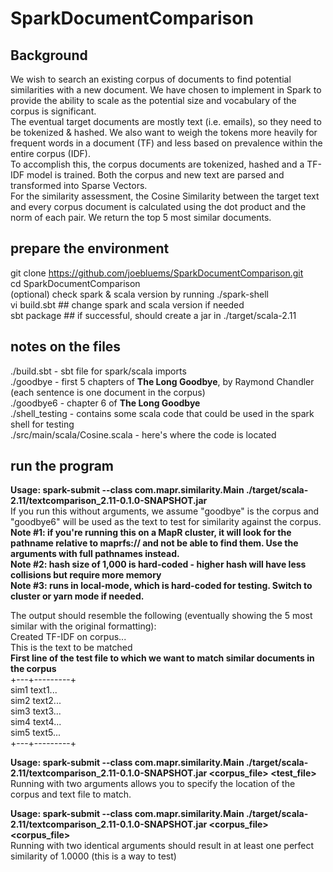 # SparkDocumentComparison

## Background
We wish to search an existing corpus of documents to find potential similarities with a new document. We have chosen to implement in Spark to provide the ability to scale as the potential size and vocabulary of the corpus is significant.<br> 
The eventual target documents are mostly text (i.e. emails), so they need to be tokenized & hashed. We also want to weigh the tokens more heavily for frequent words in a document (TF) and less based on prevalence within the entire corpus (IDF). <br>
To accomplish this, the corpus documents are tokenized, hashed and a TF-IDF model is trained. Both the corpus and new text are parsed and transformed into Sparse Vectors.<br>
For the similarity assessment, the Cosine Similarity between the target text and every corpus document is calculated using the dot product and the norm of each pair. We return the top 5 most similar documents.

## prepare the environment
git clone https://github.com/joebluems/SparkDocumentComparison.git <br>
cd SparkDocumentComparison <br>
(optional) check spark & scala version by running ./spark-shell <br> 
vi build.sbt  ## change spark and scala version if needed <br>
sbt package ## if successful, should create a jar in ./target/scala-2.11 <br>

## notes on the files
./build.sbt - sbt file for spark/scala imports <br>
./goodbye - first 5 chapters of <b>The Long Goodbye</b>, by Raymond Chandler (each sentence is one document in the corpus) <br>
./goodbye6 - chapter 6 of <b>The Long Goodbye</b> <br>
./shell_testing - contains some scala code that could be used in the spark shell for testing <br>
./src/main/scala/Cosine.scala - here's where the code is located <br>

## run the program
<b>Usage: spark-submit --class com.mapr.similarity.Main ./target/scala-2.11/textcomparison_2.11-0.1.0-SNAPSHOT.jar</b> <br>
If you run this without arguments, we assume "goodbye" is the corpus and "goodbye6" will be used as the text to test for similarity against the corpus. <br>
<b> Note #1: if you're running this on a MapR cluster, it will look for the pathname relative to maprfs:// and not be able to find them. Use the arguments with full pathnames instead.</b> <br>
<b> Note #2: hash size of 1,000 is hard-coded - higher hash will have less collisions but require more memory</b> <br>
<b> Note #3: runs in local-mode, which is hard-coded for testing. Switch to cluster or yarn mode if needed. </b> <br>

The output should resemble the following (eventually showing the 5 most similar with the original formatting): <br>
Created TF-IDF on corpus... <br>
This is the text to be matched <br>
<b>First line of the test file to which we want to match similar documents in the corpus</b> <br>
+---+---------+ <br>
sim1   text1... <br>
sim2   text2... <br>
sim3   text3... <br>
sim4   text4... <br>
sim5   text5... <br>
+---+---------+

<b>Usage: spark-submit --class com.mapr.similarity.Main ./target/scala-2.11/textcomparison_2.11-0.1.0-SNAPSHOT.jar  <corpus_file> <test_file></b> <br>
Running with two arguments allows you to specify the location of the corpus and text file to match. <br>

<b>Usage: spark-submit --class com.mapr.similarity.Main ./target/scala-2.11/textcomparison_2.11-0.1.0-SNAPSHOT.jar <corpus_file> <corpus_file></b> <br>
Running with two identical arguments should result in at least one perfect similarity of 1.0000 (this is a way to test) <br>
